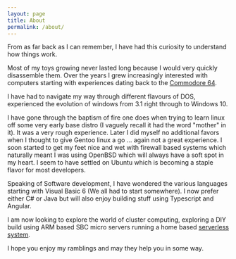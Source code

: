 ```yaml
---
layout: page
title: About
permalink: /about/
---
```


From as far back as I can remember, I have had this curiosity to understand how things work. 

Most of my toys growing never lasted long because I would very quickly disassemble them. Over the years I grew increasingly interested with computers starting with experiences dating back to the [Commodore 64][Commodore64]. 

I have had to navigate my way through different flavours of DOS, experienced the evolution of windows from 3.1 right through to Windows 10.

I have gone through the baptism of fire one does when trying to learn linux off some very early base distro (I vaguely recall it had the word "mother" in it). It was a very rough experience. Later I did myself no additional favors when I thought to give Gentoo linux a go ... again not a great experience. I soon started to get my feet nice and wet with firewall based systems which naturally meant I was using OpenBSD which will always have a soft spot in my heart. I seem to have settled on Ubuntu which is becoming a staple flavor for most developers.

Speaking of Software development, I have wondered the various languages starting with Visual Basic 6 (We all had to start somewhere). I now prefer either C# or Java but will also enjoy building stuff using Typescript and Angular.

I am now looking to explore the world of cluster computing, exploring a DIY build using ARM based SBC micro servers running a home based [serverless system][openfaas].

I hope you enjoy my ramblings and may they help you in some way.

[Commodore64]: https://en.wikipedia.org/wiki/Commodore_64
[openfaas]: https://www.openfaas.com/
